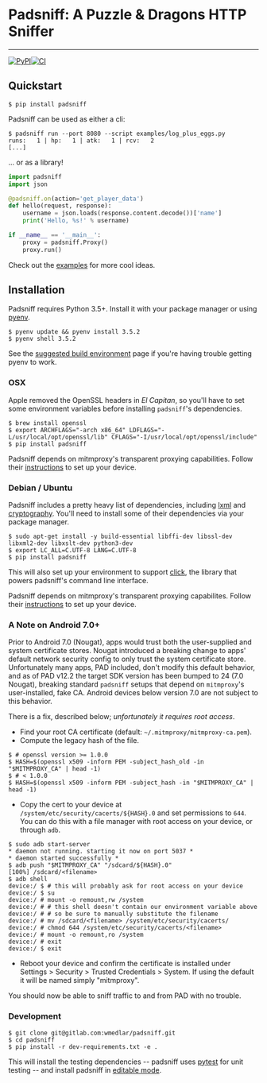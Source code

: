 # Padsniff: A Puzzle & Dragons HTTP Sniffer
---------------

[![PyPI](https://img.shields.io/pypi/v/padsniff.svg?style=flat-square)](https://pypi.python.org/pypi/padsniff)[![CI](https://gitlab.com/wmedlar/padsniff/badges/develop/pipeline.svg)](https://gitlab.com/wmedlar/padsniff/pipelines)

## Quickstart

```shell
$ pip install padsniff
```

Padsniff can be used as either a cli:

```shell
$ padsniff run --port 8080 --script examples/log_plus_eggs.py
runs:   1 | hp:   1 | atk:   1 | rcv:   2
[...]
```

... or as a library!

```python
import padsniff
import json

@padsniff.on(action='get_player_data')
def hello(request, response):
    username = json.loads(response.content.decode())['name']
    print('Hello, %s!' % username)

if __name__ == '__main__':
    proxy = padsniff.Proxy()
    proxy.run()
```

Check out the [examples](examples/) for more cool ideas.

## Installation

Padsniff requires Python 3.5+. Install it with your package manager or using [pyenv](https://github.com/yyuu/pyenv).

```shell
$ pyenv update && pyenv install 3.5.2
$ pyenv shell 3.5.2
```

See the [suggested build environment](https://github.com/yyuu/pyenv/wiki#suggested-build-environment) page if you're having trouble getting pyenv to work.

### OSX

Apple removed the OpenSSL headers in _El Capitan_, so you'll have to set some environment variables before installing `padsniff`'s dependencies.

```shell
$ brew install openssl
$ export ARCHFLAGS="-arch x86_64" LDFLAGS="-L/usr/local/opt/openssl/lib" CFLAGS="-I/usr/local/opt/openssl/include"
$ pip install padsniff
```

Padsniff depends on mitmproxy's transparent proxying capabilities. Follow their [instructions](http://docs.mitmproxy.org/en/stable/transparent/osx.html) to set up your device.

### Debian / Ubuntu

Padsniff includes a pretty heavy list of dependencies, including [lxml](http://lxml.de/) and [cryptography](https://cryptography.io/). You'll need to install some of their dependencies via your package manager.

```shell
$ sudo apt-get install -y build-essential libffi-dev libssl-dev libxml2-dev libxslt-dev python3-dev
$ export LC_ALL=C.UTF-8 LANG=C.UTF-8
$ pip install padsniff
```

This will also set up your environment to support [click](http://click.pocoo.org/), the library that powers padsniff's command line interface.

Padsniff depends on mitmproxy's transparent proxying capabilites. Follow their [instructions](http://docs.mitmproxy.org/en/stable/transparent/linux.html) to set up your device.

### A Note on Android 7.0+

Prior to Android 7.0 (Nougat), apps would trust both the user-supplied and system certificate stores. Nougat introduced a breaking change to apps' default network security config to only trust the system certificate store. Unfortunately many apps, PAD included, don't modify this default behavior, and as of PAD v12.2 the target SDK version has been bumped to 24 (7.0 Nougat), breaking standard `padsniff` setups that depend on `mitmproxy`'s user-installed, fake CA. Android devices below version 7.0 are not subject to this behavior.

There is a fix, described below; *unfortunately it requires root access*.

- Find your root CA certificate (default: `~/.mitmproxy/mitmproxy-ca.pem`).
- Compute the legacy hash of the file.
```shell
$ # openssl version >= 1.0.0
$ HASH=$(openssl x509 -inform PEM -subject_hash_old -in "$MITMPROXY_CA" | head -1)
$ # < 1.0.0
$ HASH=$(openssl x509 -inform PEM -subject_hash -in "$MITMPROXY_CA" | head -1)
```
- Copy the cert to your device at `/system/etc/security/cacerts/${HASH}.0` and set permissions to `644`. You can do this with a file manager with root access on your device, or through `adb`.
```shell
$ sudo adb start-server
* daemon not running. starting it now on port 5037 *
* daemon started successfully *
$ adb push "$MITMPROXY_CA" "/sdcard/${HASH}.0"
[100%] /sdcard/<filename>
$ adb shell
device:/ $ # this will probably ask for root access on your device
device:/ $ su
device:/ # mount -o remount,rw /system
device:/ # # this shell doesn't contain our environment variable above
device:/ # # so be sure to manually substitute the filename
device:/ # mv /sdcard/<filename> /system/etc/security/cacerts/
device:/ # chmod 644 /system/etc/security/cacerts/<filename>
device:/ # mount -o remount,ro /system
device:/ # exit
device:/ $ exit
```
- Reboot your device and confirm the certificate is installed under Settings > Security > Trusted Credentials > System. If using the default it will be named simply "mitmproxy".

You should now be able to sniff traffic to and from PAD with no trouble.

### Development

```shell
$ git clone git@gitlab.com:wmedlar/padsniff.git
$ cd padsniff
$ pip install -r dev-requirements.txt -e .
```

This will install the testing dependencies -- padsniff uses [pytest](http://doc.pytest.org/) for unit testing -- and install padsniff in [editable mode](https://pip.pypa.io/en/stable/reference/pip_install/#editable-installs).
